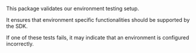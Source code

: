 This package validates our environment testing setup.

It ensures that environment specific functionalities should be supported by the SDK.

If one of these tests fails, it may indicate that an environment is configured incorrectly.
